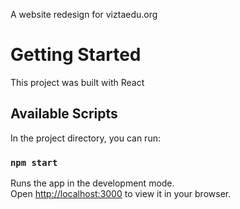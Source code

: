 A website redesign for viztaedu.org

# Getting Started

This project was  built with React

## Available Scripts

In the project directory, you can run:


### `npm start`
Runs the app in the development mode.\
Open [http://localhost:3000](http://localhost:3000) to view it in your browser.
